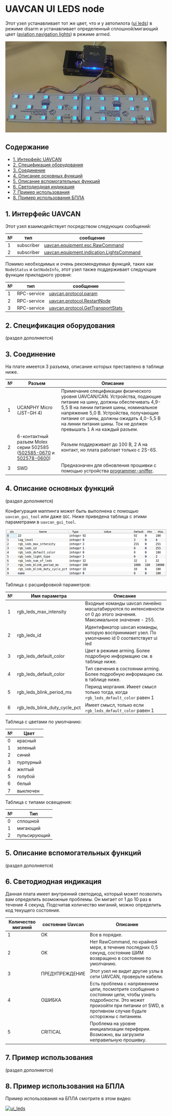 # UAVCAN UI LEDS node

Этот узел устанавливает тот же цвет, что и у автопилота ([ui leds](https://docs.px4.io/master/en/getting_started/led_meanings.html#ui-led)) в режиме disarm и устанавливает определенный сплошной/мигающий цвет ([aviation navigation lights](https://en.wikipedia.org/wiki/Navigation_light#Aviation_navigation_lights)) в режиме armed.

![ui_leds](ui_leds.jpg?raw=true "ui_leds")

## Содержание
  - [1. Интерфейс UAVCAN](#1-uavcan-interface)
  - [2. Спецификация оборудования](#2-hardware-specification)
  - [3. Соединение](#3-wire)
  - [4. Описание основных функций](#4-main-function-description)
  - [5. Описание вспомогательных функций](#5-auxiliary-functions-description)
  - [6. Светодиодная индикация](#6-diagn)
  - [7. Пример использования](#7-usage-example-on-a-table)
  - [8. Пример использования БПЛА](#8-uav-usage-example)

## 1. Интерфейс UAVCAN <a name="3-wire"></a> 

Этот узел взаимодействует посредством следующих сообщений:

| № | тип | сообщение |
| - | --------- | -------- |
| 1 | subscriber | [uavcan.equipment.esc.RawCommand](https://dronecan.github.io/Specification/7._List_of_standard_data_types/#rawcommand)|
| 2 | subscriber | [uavcan.equipment.indication.LightsCommand](https://dronecan.github.io/Specification/7._List_of_standard_data_types/#lightscommand)|

Помимо необходимых и очень рекомендуемых функций, таких как `NodeStatus` и `GetNodeInfo`, этот узел также поддерживает следующие функции прикладного уровня:

| № | тип | сообщение |
| - | --------- | -------- |
| 1 | RPC-service | [uavcan.protocol.param](https://dronecan.github.io/Specification/7._List_of_standard_data_types/#uavcanprotocolparam) |
| 2 | RPC-service | [uavcan.protocol.RestartNode](https://dronecan.github.io/Specification/7._List_of_standard_data_types/#restartnode) |
| 3 | RPC-service | [uavcan.protocol.GetTransportStats](https://dronecan.github.io/Specification/7._List_of_standard_data_types/#gettransportstats) |

## 2. Спецификация оборудования <a name="2-hardware-specification"></a> 

(раздел дополняется)

## 3. Соединение <a name="3-wire"></a> 

На плате имеется 3 разъема, описание которых преставлено в таблице ниже.

| № | Разъем | Описание |
| - | --------- | ----------- |
| 1 | UCANPHY Micro (JST-GH 4) | Примечание спецификации физического уровня UAVCAN/CAN. Устройства, подающие питание на шину, должны обеспечивать 4,9-5,5 В на линии питания шины, номинальное напряжение 5,0 В. Устройства, получающие питание от шины, должны ожидать 4,0-5,5 В на линии питания шины. Ток не должен превышать 1 А на каждый разъем. |
| 2 | 6-контактный разъем Molex серии 502585 ([502585-0670](https://www.molex.com/molex/products/part-detail/pcb_receptacles/5025850670) и [502578-0600](https://www.molex.com/molex/products/part-detail/crimp_housings/5025780600)) | Разъем поддерживает до 100 В, 2 A на контакт, но плата работает только с 2S-6S. |
| 3 | SWD | Предназначен для обновления прошивки с помощью устройства [programmer-sniffer](docs/guide/programmer_sniffer/README.md). |

## 4. Описание основных функций <a name="4-main-function-description"></a> 

(раздел дополняется)

Конфигурация маппинга может быть выполнена с помощью `uavcan_gui_tool` или даже `QGC`. Ниже приведена таблица с этими параметрами в `uavcan_gui_tool`.

![params](params.png?raw=true "params")

Таблица с расшифровкой параметров:

| № | Имя параметра | Описание |
| - | -------------- | -------- |
| 1 | rgb_leds_max_intensity | Входные команды uavcan линейно масштабируются по интенсивности от 0 до этого значения. Максимальное значение - 255. |
| 2 | rgb_leds_id | Идентификатор uavcan команды, которую воспринимает узел. По умолчанию id 0 соответствует ui led |
| 3 | rgb_leds_default_color | Цвет в режиме arming. Более подробную информацию см. в таблице ниже. |
| 4 | rgb_leds_default_color | Тип свечения в состоянии arming. Более подробную информацию см. в таблице ниже. |
| 5 | rgb_leds_blink_period_ms | Период моргания. Имеет смысл только тогда, когда `rgb_leds_default_color` равен 1 |
| 6 | rgb_leds_blink_duty_cycle_pct | Имеет смысл, только если `rgb_leds_default_color` равен 1 |

Таблица с цветами по умолчанию:

| № | Цвет |
| - | ----------- |
| 0 | красный |
| 1 | зеленый |
| 2 | синий |
| 3 | пурпурный |
| 4 | желтый |
| 5 | голубой |
| 6 | белый |
| 7 | выключен |

Таблица с типами освещения:

| № | Тип |
| - | ----------- |
| 0 | сплошной |
| 1 | мигающий |
| 2 | пульсирующий |

## 5. Описание вспомогательных функций  <a name="5-auxiliary-function-description"></a> 

(раздел дополняется)

## 6. Светодиодная индикация  <a name="6-diagn"></a> 

Данная плата имеет внутренний светодиод, который может позволить вам определить возможные проблемы. Он мигает от 1 до 10 раз в течение 4 секунд. Подсчитав количество миганий, можно определить код текущего состояния.

| Количество миганий | состояние Uavcan | Описание |
| ---------------- | -------------- | ------------------------------- |
| 1 | OK | Все в порядке.                |
| 2 | OK | Нет RawCommand, по крайней мере, в течение последних 0,5 секунд, состояние ШИМ возвращено в состояние по умолчанию. |
| 3 | ПРЕДУПРЕЖДЕНИЕ | Этот узел не видит другие узлы в сети UAVCAN, проверьте кабели. |
| 4 | ОШИБКА | Есть проблема с напряжением цепи, посмотрите сообщение о состоянии цепи, чтобы узнать подробности. Это может произойти при питании от SWD, в противном случае будьте осторожны с питанием. |
| 5 | CRITICAL | Проблема на уровне инициализации периферии. Возможно, вы загрузили неправильную прошивку. |

## 7. Пример использования  <a name="7-usage-example-on-a-table"></a> 

(раздел дополняется)

## 8. Пример использования на БПЛА  <a name="8-uav-usage-example"></a> 

Пример использования на БПЛА cмотрите в этом видео:

[![ui_leds](https://img.youtube.com/vi/s0HAyvo1ACk/0.jpg)](https://youtu.be/s0HAyvo1ACk)

